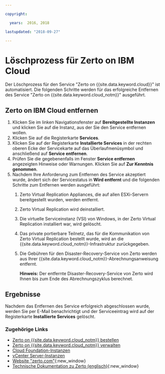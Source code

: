 ```yaml
---

copyright:

  years:  2016, 2018

lastupdated: "2018-09-27"

---
```


# Löschprozess für Zerto on IBM Cloud

Der Löschprozess für den Service "Zerto on {{site.data.keyword.cloud}}" ist automatisiert. Die folgenden Schritte werden für das erfolgreiche Entfernen des Service "Zerto on {{site.data.keyword.cloud_notm}}" ausgeführt.

## Zerto on IBM Cloud entfernen

1. Klicken Sie im linken Navigationsfenster auf **Bereitgestellte Instanzen** und klicken Sie auf die Instanz, aus der Sie den Service entfernen wollen.
2. Klicken Sie auf die Registerkarte **Services**.
3. Klicken Sie auf der Registerkarte **Installierte Services** in der rechten oberen Ecke der Servicekarte auf das Überlaufmenüsymbol und anschließend auf **Service entfernen**.
4. Prüfen Sie die gegebenenfalls im Fenster **Service entfernen** angezeigten Hinweise oder Warnungen. Klicken Sie auf **Zur Kenntnis genommen**.
5. Nachdem Ihre Anforderung zum Entfernen des Service akzeptiert wurde, ändert sich der Servicestatus in **Wird entfernt** und die folgenden Schritte zum Entfernen werden ausgeführt:   
   1. Zerto Virtual Replication Appliances, die auf allen ESXi-Servern bereitgestellt wurden, werden entfernt.
   2. Zerto Virtual Replication wird deinstalliert.
   3. Die virtuelle Serviceinstanz (VSI) von Windows, in der Zerto Virtual Replication installiert war, wird gelöscht.
   4. Das private portierbare Teilnetz, das für die Kommunikation von Zerto Virtual Replication bestellt wurde, wird an die {{site.data.keyword.cloud_notm}}-Infrastruktur zurückgegeben.   
   5. Die Gebühren für den Disaster-Recovery-Service von Zerto werden aus Ihrer {{site.data.keyword.cloud_notm}}-Abrechnungsanweisung entfernt.

      **Hinweis:** Der entfernte Disaster-Recovery-Service von Zerto wird Ihnen bis zum Ende des Abrechnungszyklus berechnet.

## Ergebnisse

Nachdem das Entfernen des Service erfolgreich abgeschlossen wurde, werden Sie per E-Mail benachrichtigt und der Serviceeintrag wird auf der Registerkarte **Installierte Services** gelöscht.

### Zugehörige Links

* [Zerto on {{site.data.keyword.cloud_notm}} bestellen](zerto_ordering.html)
* [Zerto on {{site.data.keyword.cloud_notm}} verwalten](managingzertodr.html)
* [Cloud Foundation-Instanzen](../sddc/sd_cloudfoundationoverview.html)
* [vCenter Server-Instanzen](../vcenter/vc_vcenterserveroverview.html)
* [Website "zerto.com"](https://www.zerto.com){:new_window}
* [Technische Dokumentation zu Zerto (englisch)](https://www.zerto.com/myzerto/technical-documentation/){:new_window}
